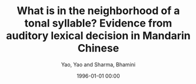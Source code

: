 ---
layout: post
title: What is in the neighborhood of a tonal syllable? Evidence from auditory lexical decision in Mandarin Chinese

date: 1996-01-01 00:00
author: Yao, Yao and Sharma, Bhamini
tags: ["1","and one such","background","chinese","e","homophone density effect","i","lexicon are connected via","mandarin","may","phonological neighborhood effect","phonological neighbors","relation is phonological similarity","spoken word recognition","various relations","words in a mental","words that sound similar"]
journal: Proceedings of the Linguistic Society of America

link: https://doi.org/10.3765/plsa.v2i0.4090

year: 2017
---